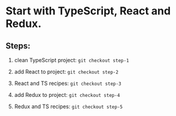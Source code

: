 # Start with TypeScript, React and Redux.

## Steps:

1) clean TypeScript project: `git checkout step-1`

2) add React to project: `git checkout step-2`

3) React and TS recipes: `git checkout step-3`

4) add Redux to project: `git checkout step-4`

4) Redux and TS recipes: `git checkout step-5`